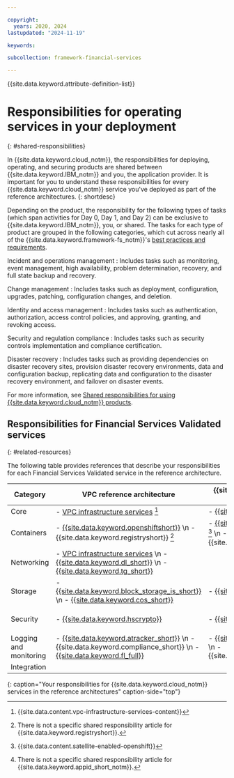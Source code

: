 ```yaml
---

copyright:
  years: 2020, 2024
lastupdated: "2024-11-19"

keywords: 

subcollection: framework-financial-services

---
```


{{site.data.keyword.attribute-definition-list}}

# Responsibilities for operating services in your deployment
{: #shared-responsibilities}

In {{site.data.keyword.cloud_notm}}, the responsibilities for deploying, operating, and securing products are shared between {{site.data.keyword.IBM_notm}} and you, the application provider. It is important for you to understand these responsibilities for every {{site.data.keyword.cloud_notm}} service you've deployed as part of the reference architectures.
{: shortdesc}

Depending on the product, the responsibility for the following types of tasks (which span activities for Day 0, Day 1, and Day 2) can be exclusive to {{site.data.keyword.IBM_notm}}, you, or shared. The tasks for each type of product are grouped in the following categories, which cut across nearly all of the {{site.data.keyword.framework-fs_notm}}'s [best practices and requirements](/docs/framework-financial-services?topic=framework-financial-services-best-practices).

Incident and operations management
:   Includes tasks such as monitoring, event management, high availability, problem determination, recovery, and full state backup and recovery.

Change management
:   Includes tasks such as deployment, configuration, upgrades, patching, configuration changes, and deletion.

Identity and access management
:   Includes tasks such as authentication, authorization, access control policies, and approving, granting, and revoking access.

Security and regulation compliance
:   Includes tasks such as security controls implementation and compliance certification.

Disaster recovery
:   Includes tasks such as providing dependencies on disaster recovery sites, provision disaster recovery environments, data and configuration backup, replicating data and configuration to the disaster recovery environment, and failover on disaster events.

For more information, see [Shared responsibilities for using {{site.data.keyword.cloud_notm}} products](/docs/overview/terms-of-use?topic=overview-shared-responsibilities).

## Responsibilities for Financial Services Validated services
{: #related-resources}

The following table provides references that describe your responsibilities for each Financial Services Validated service in the reference architecture.

| Category | VPC reference architecture | {{site.data.keyword.satelliteshort}} reference architecture | Optional for both |
|----------|-------------------|-------------------|-------------------|
| Core  | - [VPC infrastructure services](/docs/vpc?topic=vpc-responsibilities-vpc) [^tabletext] | - [{{site.data.keyword.satelliteshort}}](/docs/satellite?topic=satellite-responsibilities) |  |
| Containers  | - [{{site.data.keyword.openshiftshort}}](/docs/openshift?topic=openshift-responsibilities_iks) \n - {{site.data.keyword.registryshort}} [^tabletext-no-specific-link-container-registry] | - [{{site.data.keyword.openshiftshort}}](/docs/openshift?topic=openshift-satellite-responsibilities) [^tabletext-satellite-enabled-openshift] \n - {{site.data.keyword.registryshort}} |  |
| Networking | - [VPC infrastructure services](/docs/vpc?topic=vpc-responsibilities-vpc) \n - [{{site.data.keyword.dl_short}}](/docs/dl?topic=dl-dl-responsibilities) \n - [{{site.data.keyword.tg_short}}](/docs/transit-gateway?topic=transit-gateway-tg-responsibilities) | | |
| Storage  | - [{{site.data.keyword.block_storage_is_short}}](/docs/vpc?topic=vpc-responsibilities-vpc) \n - [{{site.data.keyword.cos_short}}](/docs/cloud-object-storage?topic=cloud-object-storage-responsibilities) | - [{{site.data.keyword.cos_short}}](/docs/cloud-object-storage?topic=cloud-object-storage-responsibilities) |  |
| Security  | - [{{site.data.keyword.hscrypto}}](/docs/hs-crypto?topic=hs-crypto-shared-responsibilities) | - [{{site.data.keyword.hscrypto}}](/docs/hs-crypto?topic=hs-crypto-shared-responsibilities) | - {{site.data.keyword.appid_short_notm}} [^tabletext-no-specific-link-appid] |
| Logging and monitoring  | - [{{site.data.keyword.atracker_short}}](/docs/atracker?topic=atracker-shared-responsibilities) \n - {{site.data.keyword.compliance_short}} \n - [{{site.data.keyword.fl_full}}](/docs/vpc?topic=vpc-responsibilities-vpc)  | - [{{site.data.keyword.atracker_short}}](/docs/atracker?topic=atracker-shared-responsibilities) \n - {{site.data.keyword.compliance_short}} |  |
| Integration  | |  | - [{{site.data.keyword.messagehub}}](/docs/EventStreams?topic=EventStreams-event_streams_responsibilities) |
{: caption="Your responsibilities for {{site.data.keyword.cloud_notm}} services in the reference architectures" caption-side="top"}

[^tabletext]: {{site.data.content.vpc-infrastructure-services-content}}

[^tabletext-satellite-enabled-openshift]: {{site.data.content.satellite-enabled-openshift}}

[^tabletext-no-specific-link-appid]: There is not a specific shared responsibility article for {{site.data.keyword.appid_short_notm}}.

[^tabletext-no-specific-link-container-registry]: There is not a specific shared responsibility article for {{site.data.keyword.registryshort}}.
